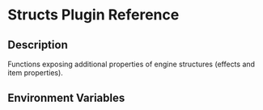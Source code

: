 # Structs Plugin Reference

## Description

Functions exposing additional properties of engine structures (effects
and item properties).

## Environment Variables
